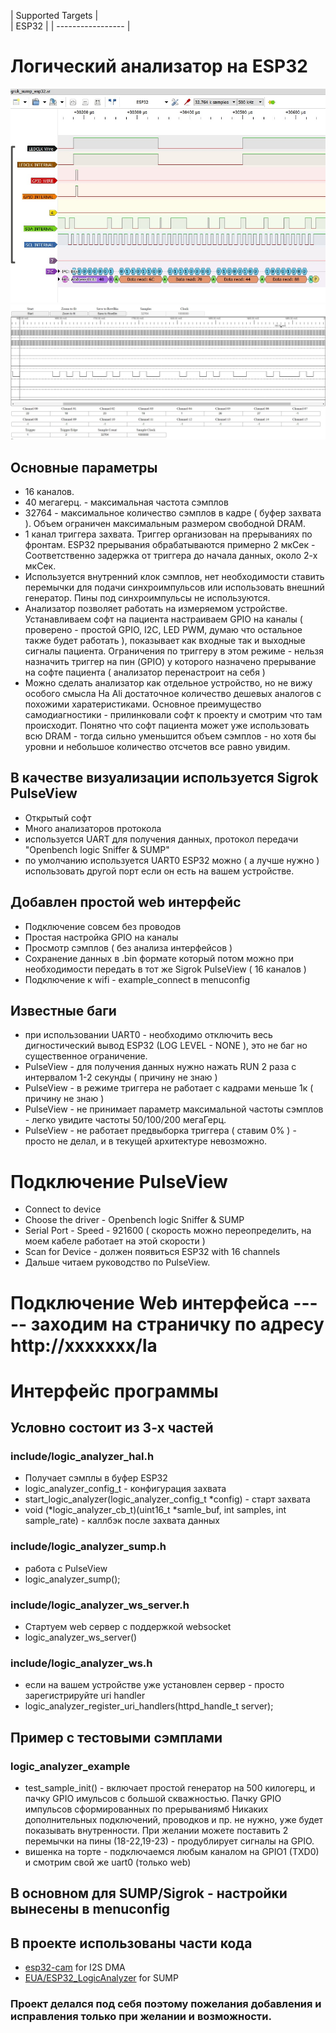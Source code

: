 
| Supported Targets |  
| ESP32             | 
| ----------------- |

# Логический анализатор на ESP32

![PulseView](/sigrok_esp.jpg)
![WebSocket](/la_ws.jpg)

## Основные параметры
 - 16 каналов.
 - 40 мегагерц. - максимальная частота сэмплов
 - 32764 - максимальное количество сэмплов в кадре ( буфер захвата ). Объем ограничен максимальным размером свободной DRAM.
 - 1 канал триггера захвата. Триггер организован на прерываниях по фронтам. ESP32 прерывания обрабатываются примерно 2 мкСек - Соответственно задержка от триггера до начала данных, около 2-х мкСек.
 - Используется внутренний клок сэмплов, нет необходимости ставить перемычки для подачи синхроимпульсов или использовать внешний генератор. Пины под синхроимпульсы не используются.
 - Анализатор позволяет работать на измеряемом устройстве. Устанавливаем софт на пациента настраиваем GPIO на каналы ( проверено - простой GPIO, I2C, LED PWM, думаю что остальное также будет работать ), показывает как входные так и выходные сигналы пациента. Ограничения по триггеру в этом режиме - нельзя назначить триггер на пин (GPIO) у которого назначено прерывание на софте пациента ( анализатор перенастроит на себя )
 - Можно сделать анализатор как отдельное устройство, но не вижу особого смысла На Ali достаточное количество дешевых аналогов с похожими харатеристиками. Основное преимущество самодиагностики - прилинковали софт к проекту и смотрим что там происходит. Понятно что софт пациента может уже использовать всю DRAM - тогда сильно уменьшится объем сэмплов - но хотя бы уровни и небольшое количество отсчетов все равно увидим.
 ## В качестве визуализации используется Sigrok PulseView 
  - Открытый софт
  - Много анализаторов протокола
  - используется UART для получения данных, протокол передачи "Openbench logic Sniffer & SUMP"
  - по умолчанию используется UART0 ESP32 можно ( а лучше нужно ) использовать другой порт если он есть на вашем устройстве.
 ## Добавлен простой web интерфейс
  - Подключение совсем без проводов
  - Простая настройка GPIO на каналы
  - Просмотр сэмплов ( без анализа интерфейсов )
  - Сохранение данных в .bin формате который потом можно при необходимости передать в тот же Sigrok PulseView ( 16 каналов )
  - Подключение к wifi - example_connect в menuconfig
  ## Известные баги
  - при использовании UART0 - необходимо отключить весь дигностический вывод ESP32 (LOG LEVEL - NONE ), это не баг но существенное ограничение.
  - PulseView - для получения данных нужно нажать RUN 2 раза с интервалом 1-2 секунды ( причину не знаю )
  - PulseView - в режиме триггера не работает с кадрами меньше 1к ( причину не знаю )
  - PulseView - не принимает параметр максимальной частоты сэмплов - легко увидите частоты 50/100/200 мегаГерц.
  - PulseView - не работает предвыборка триггера ( ставим 0% ) - просто не делал, и в текущей архитектуре невозможно.
  # Подключение PulseView
  - Connect to device
  - Choose the driver - Openbench logic Sniffer & SUMP
  - Serial Port - Speed - 921600 ( скорость можно переопределить, на моем кабеле работает на этой скорости )
  - Scan for Device - должен появиться ESP32 with 16 channels
  - Дальше читаем руководство по PulseView.
  # Подключение Web интерфейса ----- заходим на страничку по адресу http://xxxxxxx/la
  # Интерфейс программы
  ## Условно состоит из 3-х частей
  ### include/logic_analyzer_hal.h
  - Получает сэмплы в буфер ESP32
  - logic_analyzer_config_t - конфигурация захвата
  - start_logic_analyzer(logic_analyzer_config_t *config) - старт захвата
  - void (*logic_analyzer_cb_t)(uint16_t *samle_buf, int samples, int sample_rate) - каллбэк после захвата данных
  ### include/logic_analyzer_sump.h
  - работа с PulseView 
  - logic_analyzer_sump(); 
  ### include/logic_analyzer_ws_server.h
  - Стартуем web сервер с поддержкой websocket
  - logic_analyzer_ws_server()
  ### include/logic_analyzer_ws.h
  - если на вашем устройстве уже установлен сервер - просто зарегистрируйте uri handler
  - logic_analyzer_register_uri_handlers(httpd_handle_t server);
  ## Пример с тестовыми сэмплами
  ### logic_analyzer_example
  - test_sample_init() - включает простой генератор на 500 килогерц, и пачку GPIO имульсов с большой скважностью. Пачку GPIO импульсов сформированных по прерываниямб Никаких дополнительных подключений, проводков и пр. не нужно, уже будет показывать внутренности. При желании можете поставить 2 перемычки на пины (18-22,19-23) - продублирует сигналы на GPIO.
  - вишенка на торте - подключаемся любым каналом на GPIO1 (TXD0) и смотрим свой же uart0 (только web)
  ## В основном для SUMP/Sigrok -  настройки вынесены в menuconfig

## В проекте использованы части кода
 - [esp32-cam](https://github.com/espressif/esp32-camera) for I2S DMA
 - [EUA/ESP32_LogicAnalyzer](https://github.com/EUA/ESP32_LogicAnalyzer) for SUMP

### Проект делался под себя поэтому пожелания добавления и исправления только при желании и возможности.